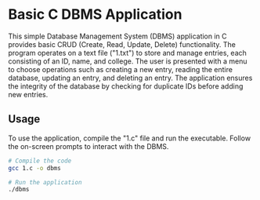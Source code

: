 # Basic C DBMS Application

This simple Database Management System (DBMS) application in C provides basic CRUD (Create, Read, Update, Delete) functionality. The program operates on a text file ("1.txt") to store and manage entries, each consisting of an ID, name, and college. The user is presented with a menu to choose operations such as creating a new entry, reading the entire database, updating an entry, and deleting an entry. The application ensures the integrity of the database by checking for duplicate IDs before adding new entries.

## Usage

To use the application, compile the "1.c" file and run the executable. Follow the on-screen prompts to interact with the DBMS.

```bash
# Compile the code
gcc 1.c -o dbms

# Run the application
./dbms
